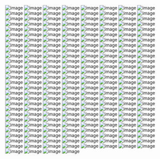 <img src="https://i.ibb.co/20T0m1QH/image.jpg" alt="image" border="0">
<img src="https://i.ibb.co/jPzkWzSV/image.jpg" alt="image" border="0">
<img src="https://i.ibb.co/d0y3jdDP/image.jpg" alt="image" border="0">
<img src="https://i.ibb.co/gZwttqdD/image.jpg" alt="image" border="0">
<img src="https://i.ibb.co/wNkxgzbn/image.jpg" alt="image" border="0">
<img src="https://i.ibb.co/Gvyd4L5y/image.jpg" alt="image" border="0">
<img src="https://i.ibb.co/8TDHP5R/image.jpg" alt="image" border="0">
<img src="https://i.ibb.co/1YP4XXyN/image.jpg" alt="image" border="0">
<img src="https://i.ibb.co/cXwJpYRK/image.jpg" alt="image" border="0">
<img src="https://i.ibb.co/tw2WdcQ2/image.jpg" alt="image" border="0">
<img src="https://i.ibb.co/GvTmQ2Xn/image.jpg" alt="image" border="0">
<img src="https://i.ibb.co/gLfJL957/image.jpg" alt="image" border="0">
<img src="https://i.ibb.co/ch8p930j/image.jpg" alt="image" border="0">
<img src="https://i.ibb.co/7JC4GMqx/image.jpg" alt="image" border="0">
<img src="https://i.ibb.co/vvkHtJrs/image.jpg" alt="image" border="0">
<img src="https://i.ibb.co/Vc2qxtmT/image.jpg" alt="image" border="0">
<img src="https://i.ibb.co/27mqrbDV/image.jpg" alt="image" border="0">
<img src="https://i.ibb.co/rKqSKPRp/image.jpg" alt="image" border="0">
<img src="https://i.ibb.co/nqpGd5M4/image.jpg" alt="image" border="0">
<img src="https://i.ibb.co/XZcsQD9h/image.jpg" alt="image" border="0">
<img src="https://i.ibb.co/RGsXMM2Z/image.jpg" alt="image" border="0">
<img src="https://i.ibb.co/SDmZ5jkz/image.jpg" alt="image" border="0">
<img src="https://i.ibb.co/WNzhWLZp/image.jpg" alt="image" border="0">
<img src="https://i.ibb.co/DNNVSMY/image.jpg" alt="image" border="0">
<img src="https://i.ibb.co/jkkHrQn4/image.jpg" alt="image" border="0">
<img src="https://i.ibb.co/z3wP8tc/image.jpg" alt="image" border="0">
<img src="https://i.ibb.co/Vcyw1vhd/image.jpg" alt="image" border="0">
<img src="https://i.ibb.co/tpC0t5Pj/image.jpg" alt="image" border="0">
<img src="https://i.ibb.co/VYNxmz5J/image.jpg" alt="image" border="0">
<img src="https://i.ibb.co/bg1kQzjD/image.jpg" alt="image" border="0">
<img src="https://i.ibb.co/ynFhfYdJ/image.jpg" alt="image" border="0">
<img src="https://i.ibb.co/hJhbpG2m/image.jpg" alt="image" border="0">
<img src="https://i.ibb.co/TMHxFrt0/image.jpg" alt="image" border="0">
<img src="https://i.ibb.co/ccMGW99d/image.jpg" alt="image" border="0">
<img src="https://i.ibb.co/vvXV8PHb/image.jpg" alt="image" border="0">
<img src="https://i.ibb.co/SXCZMwb1/image.jpg" alt="image" border="0">
<img src="https://i.ibb.co/4w4jT497/image.jpg" alt="image" border="0">
<img src="https://i.ibb.co/2Y6PBXKb/image.jpg" alt="image" border="0">
<img src="https://i.ibb.co/hJjD539n/image.jpg" alt="image" border="0">
<img src="https://i.ibb.co/nN3Z2Sr6/image.jpg" alt="image" border="0">
<img src="https://i.ibb.co/n8bGXHs9/image.jpg" alt="image" border="0">
<img src="https://i.ibb.co/6cJtyn5H/image.jpg" alt="image" border="0">
<img src="https://i.ibb.co/tTSzZ1xg/image.jpg" alt="image" border="0">
<img src="https://i.ibb.co/FL2Ng1NT/image.jpg" alt="image" border="0">
<img src="https://i.ibb.co/N2kL8mMB/image.jpg" alt="image" border="0">
<img src="https://i.ibb.co/8DPHYqmj/image.jpg" alt="image" border="0">
<img src="https://i.ibb.co/sv922kn2/image.jpg" alt="image" border="0">
<img src="https://i.ibb.co/7tZb1HBZ/image.jpg" alt="image" border="0">
<img src="https://i.ibb.co/vvc044JD/image.jpg" alt="image" border="0">
<img src="https://i.ibb.co/7tL4QRyM/image.jpg" alt="image" border="0">
<img src="https://i.ibb.co/7dN0yvj1/image.jpg" alt="image" border="0">
<img src="https://i.ibb.co/qLZfzpsw/image.jpg" alt="image" border="0">
<img src="https://i.ibb.co/FL3KFTY1/image.jpg" alt="image" border="0">
<img src="https://i.ibb.co/gbdtvdxf/image.jpg" alt="image" border="0">
<img src="https://i.ibb.co/bgD2TJKN/image.jpg" alt="image" border="0">
<img src="https://i.ibb.co/kYrNTQP/image.jpg" alt="image" border="0">
<img src="https://i.ibb.co/Rkjgb381/image.jpg" alt="image" border="0">
<img src="https://i.ibb.co/dJQZgr7c/image.jpg" alt="image" border="0">
<img src="https://i.ibb.co/Zzw3svBb/image.jpg" alt="image" border="0">
<img src="https://i.ibb.co/Pz93TVwn/image.jpg" alt="image" border="0">
<img src="https://i.ibb.co/G4Dxt17G/image.jpg" alt="image" border="0">
<img src="https://i.ibb.co/m5x4ms2s/image.jpg" alt="image" border="0">
<img src="https://i.ibb.co/M5WFtWry/image.jpg" alt="image" border="0">
<img src="https://i.ibb.co/7x6mVvyQ/image.jpg" alt="image" border="0">
<img src="https://i.ibb.co/KjfVcpky/image.jpg" alt="image" border="0">
<img src="https://i.ibb.co/r2yCKTY7/image.jpg" alt="image" border="0">
<img src="https://i.ibb.co/4Zv3R8dq/image.jpg" alt="image" border="0">
<img src="https://i.ibb.co/272pxGhn/image.jpg" alt="image" border="0">
<img src="https://i.ibb.co/6c4ZzXGs/image.jpg" alt="image" border="0">
<img src="https://i.ibb.co/7J2Fx519/image.jpg" alt="image" border="0">
<img src="https://i.ibb.co/bRzNvhC0/image.jpg" alt="image" border="0">
<img src="https://i.ibb.co/B5YVShDX/image.jpg" alt="image" border="0">
<img src="https://i.ibb.co/SDTgkbDB/image.jpg" alt="image" border="0">
<img src="https://i.ibb.co/Z6h4RRt6/image.jpg" alt="image" border="0">
<img src="https://i.ibb.co/1tg6tdSX/image.jpg" alt="image" border="0">
<img src="https://i.ibb.co/mFgDHkVW/image.jpg" alt="image" border="0">
<img src="https://i.ibb.co/N6mjrbFh/image.jpg" alt="image" border="0">
<img src="https://i.ibb.co/HDhTj7bQ/image.jpg" alt="image" border="0">
<img src="https://i.ibb.co/7xn9fjSR/image.jpg" alt="image" border="0">
<img src="https://i.ibb.co/vxbgHrM8/image.jpg" alt="image" border="0">
<img src="https://i.ibb.co/LX38fxCr/image.jpg" alt="image" border="0">
<img src="https://i.ibb.co/chJpWm6Y/image.jpg" alt="image" border="0">
<img src="https://i.ibb.co/zH0cGKf1/image.jpg" alt="image" border="0">
<img src="https://i.ibb.co/wFQJjYbr/image.jpg" alt="image" border="0">
<img src="https://i.ibb.co/LycDpRc/image.jpg" alt="image" border="0">
<img src="https://i.ibb.co/nqhzWL8H/image.jpg" alt="image" border="0">
<img src="https://i.ibb.co/dwzcqx8F/image.jpg" alt="image" border="0">
<img src="https://i.ibb.co/23D3ySwH/image.jpg" alt="image" border="0">
<img src="https://i.ibb.co/LXZ9gtMb/image.jpg" alt="image" border="0">
<img src="https://i.ibb.co/TDyCsDTQ/image.jpg" alt="image" border="0">
<img src="https://i.ibb.co/F4zc6FVJ/image.jpg" alt="image" border="0">
<img src="https://i.ibb.co/zhWmNZRp/image.jpg" alt="image" border="0">
<img src="https://i.ibb.co/V0ynVhk4/image.jpg" alt="image" border="0">
<img src="https://i.ibb.co/LXHxfnVC/image.jpg" alt="image" border="0">
<img src="https://i.ibb.co/rGZZd97L/image.jpg" alt="image" border="0">
<img src="https://i.ibb.co/JwpvW2mk/image.jpg" alt="image" border="0">
<img src="https://i.ibb.co/5gpfQgjj/image.jpg" alt="image" border="0">
<img src="https://i.ibb.co/tTGYfL3q/image.jpg" alt="image" border="0">
<img src="https://i.ibb.co/Z6rjXh1p/image.jpg" alt="image" border="0">
<img src="https://i.ibb.co/cKWq9zmL/image.jpg" alt="image" border="0">
<img src="https://i.ibb.co/W4PZXkCb/image.jpg" alt="image" border="0">
<img src="https://i.ibb.co/MxBGGbKs/image.jpg" alt="image" border="0">
<img src="https://i.ibb.co/BKQ7HjQW/image.jpg" alt="image" border="0">
<img src="https://i.ibb.co/ksLydM2W/image.jpg" alt="image" border="0">
<img src="https://i.ibb.co/fGTbsbpF/image.jpg" alt="image" border="0">
<img src="https://i.ibb.co/DS4H4K6/image.jpg" alt="image" border="0">
<img src="https://i.ibb.co/CKLmfCYJ/image.jpg" alt="image" border="0">
<img src="https://i.ibb.co/rf1vgKX8/image.jpg" alt="image" border="0">
<img src="https://i.ibb.co/qMJtDPfy/image.jpg" alt="image" border="0">
<img src="https://i.ibb.co/5X7FfvGG/image.jpg" alt="image" border="0">
<img src="https://i.ibb.co/Q79W16RW/image.jpg" alt="image" border="0">
<img src="https://i.ibb.co/v4cBdjvL/image.jpg" alt="image" border="0">
<img src="https://i.ibb.co/JjPX09YJ/image.jpg" alt="image" border="0">
<img src="https://i.ibb.co/RkWH3nHF/image.jpg" alt="image" border="0">
<img src="https://i.ibb.co/PZh0nRhy/image.jpg" alt="image" border="0">
<img src="https://i.ibb.co/tMKnQ9Z4/image.jpg" alt="image" border="0">
<img src="https://i.ibb.co/7JvzLw6y/image.jpg" alt="image" border="0">
<img src="https://i.ibb.co/DfwB5620/image.jpg" alt="image" border="0">
<img src="https://i.ibb.co/8L3cwg0D/image.jpg" alt="image" border="0">
<img src="https://i.ibb.co/Xr9S3Gyc/image.jpg" alt="image" border="0">
<img src="https://i.ibb.co/xqYw2qp0/image.jpg" alt="image" border="0">
<img src="https://i.ibb.co/JWvsYqm1/image.jpg" alt="image" border="0">
<img src="https://i.ibb.co/pjYHftsZ/image.jpg" alt="image" border="0">
<img src="https://i.ibb.co/4nzhJcsV/image.jpg" alt="image" border="0">
<img src="https://i.ibb.co/1tCd6Gr5/image.jpg" alt="image" border="0">
<img src="https://i.ibb.co/qMPwbKbx/image.jpg" alt="image" border="0">
<img src="https://i.ibb.co/ksyRgQYd/image.jpg" alt="image" border="0">
<img src="https://i.ibb.co/35r7y6Tf/image.jpg" alt="image" border="0">
<img src="https://i.ibb.co/Vpwtjknk/image.jpg" alt="image" border="0">
<img src="https://i.ibb.co/KzRBYDJM/image.jpg" alt="image" border="0">
<img src="https://i.ibb.co/MyGbkM7c/image.jpg" alt="image" border="0">
<img src="https://i.ibb.co/7N4BJBY9/image.jpg" alt="image" border="0">
<img src="https://i.ibb.co/FkXY0XJ6/image.jpg" alt="image" border="0">
<img src="https://i.ibb.co/pvVr59r8/image.jpg" alt="image" border="0">
<img src="https://i.ibb.co/j9zBJh8R/image.jpg" alt="image" border="0">
<img src="https://i.ibb.co/V0F8jLZf/image.jpg" alt="image" border="0">
<img src="https://i.ibb.co/Mx108dZg/image.jpg" alt="image" border="0">
<img src="https://i.ibb.co/qYdD3vRb/image.jpg" alt="image" border="0">
<img src="https://i.ibb.co/L2Cy0hs/image.jpg" alt="image" border="0">
<img src="https://i.ibb.co/SwNJKJCR/image.jpg" alt="image" border="0">
<img src="https://i.ibb.co/Swnk6jfR/image.jpg" alt="image" border="0">
<img src="https://i.ibb.co/8n6mPQck/image.jpg" alt="image" border="0">
<img src="https://i.ibb.co/35Rwt30D/image.jpg" alt="image" border="0">
<img src="https://i.ibb.co/39v15f30/image.jpg" alt="image" border="0">
<img src="https://i.ibb.co/zHRcZmVz/image.jpg" alt="image" border="0">
<img src="https://i.ibb.co/Tq7Xbq1m/image.jpg" alt="image" border="0">
<img src="https://i.ibb.co/MxZZ9jvr/image.jpg" alt="image" border="0">
<img src="https://i.ibb.co/Cst1NhDy/image.jpg" alt="image" border="0">
<img src="https://i.ibb.co/1hcxckF/image.jpg" alt="image" border="0">
<img src="https://i.ibb.co/N6b2xKDZ/image.jpg" alt="image" border="0">
<img src="https://i.ibb.co/pBvZ0FJr/image.jpg" alt="image" border="0">
<img src="https://i.ibb.co/Kz9WjyYM/image.jpg" alt="image" border="0">
<img src="https://i.ibb.co/r2wTyDFQ/image.jpg" alt="image" border="0">
<img src="https://i.ibb.co/5x53JkGj/image.jpg" alt="image" border="0">
<img src="https://i.ibb.co/1tpy2RBc/image.jpg" alt="image" border="0">
<img src="https://i.ibb.co/ZRH9cdKt/image.jpg" alt="image" border="0">
<img src="https://i.ibb.co/LXS9p4ZB/image.jpg" alt="image" border="0">
<img src="https://i.ibb.co/Q3SGYfDH/image.jpg" alt="image" border="0">
<img src="https://i.ibb.co/8tG3pp3/image.jpg" alt="image" border="0">
<img src="https://i.ibb.co/spmd6R2b/image.jpg" alt="image" border="0">
<img src="https://i.ibb.co/bRz2Ln1V/image.jpg" alt="image" border="0">
<img src="https://i.ibb.co/hJrNngnp/image.jpg" alt="image" border="0">
<img src="https://i.ibb.co/dJX4QXWS/image.jpg" alt="image" border="0">
<img src="https://i.ibb.co/7tyMP9X8/image.jpg" alt="image" border="0">
<img src="https://i.ibb.co/m5FJDbgY/image.jpg" alt="image" border="0">
<img src="https://i.ibb.co/4RbrmhXy/image.jpg" alt="image" border="0">
<img src="https://i.ibb.co/NgLv06Rb/image.jpg" alt="image" border="0">
<img src="https://i.ibb.co/nsXwzrwz/image.jpg" alt="image" border="0">
<img src="https://i.ibb.co/MDZkH0Wn/image.jpg" alt="image" border="0">
<img src="https://i.ibb.co/B7gwrVf/image.jpg" alt="image" border="0">
<img src="https://i.ibb.co/67YsmpGs/image.jpg" alt="image" border="0">
<img src="https://i.ibb.co/d4HJ2QBP/image.jpg" alt="image" border="0">
<img src="https://i.ibb.co/Sw5bPTDn/image.jpg" alt="image" border="0">
<img src="https://i.ibb.co/jPjCZvmf/image.jpg" alt="image" border="0">
<img src="https://i.ibb.co/20SG7NM1/image.jpg" alt="image" border="0">
<img src="https://i.ibb.co/9HKkKVp7/image.jpg" alt="image" border="0">
<img src="https://i.ibb.co/hJGNHTbY/image.jpg" alt="image" border="0">
<img src="https://i.ibb.co/vxWjrnBt/image.jpg" alt="image" border="0">
<img src="https://i.ibb.co/TxjY9g8H/image.jpg" alt="image" border="0">
<img src="https://i.ibb.co/DDDn9Lj4/image.jpg" alt="image" border="0">
<img src="https://i.ibb.co/W49C54Rm/image.jpg" alt="image" border="0">
<img src="https://i.ibb.co/zVyC6xwW/image.jpg" alt="image" border="0">
<img src="https://i.ibb.co/qYBgvf4x/image.jpg" alt="image" border="0">
<img src="https://i.ibb.co/8D2GdyK4/image.jpg" alt="image" border="0">
<img src="https://i.ibb.co/8Lf1mRG2/image.jpg" alt="image" border="0">
<img src="https://i.ibb.co/TDkPY25L/image.jpg" alt="image" border="0">
<img src="https://i.ibb.co/4R7Q06DD/image.jpg" alt="image" border="0">
<img src="https://i.ibb.co/gFZZh73r/image.jpg" alt="image" border="0">
<img src="https://i.ibb.co/WY95x0y/image.jpg" alt="image" border="0">
<img src="https://i.ibb.co/j9JgDRx6/image.jpg" alt="image" border="0">
<img src="https://i.ibb.co/QFVctz2h/image.jpg" alt="image" border="0">
<img src="https://i.ibb.co/k2kPRCT2/image.jpg" alt="image" border="0">
<img src="https://i.ibb.co/CpRGNtzC/image.jpg" alt="image" border="0">
<img src="https://i.ibb.co/hFF05zrg/image.jpg" alt="image" border="0">
<img src="https://i.ibb.co/VcMFJVXL/image.jpg" alt="image" border="0">
<img src="https://i.ibb.co/7xvW9kc4/image.jpg" alt="image" border="0">
<img src="https://i.ibb.co/vxmY8PcH/image.jpg" alt="image" border="0">
<img src="https://i.ibb.co/27H1kYbq/image.jpg" alt="image" border="0">
<img src="https://i.ibb.co/MkMjSt5p/image.jpg" alt="image" border="0">
<img src="https://i.ibb.co/WpnDg8jV/image.jpg" alt="image" border="0">
<img src="https://i.ibb.co/ns2bV2sT/image.jpg" alt="image" border="0">
<img src="https://i.ibb.co/1YQ6zkLQ/image.jpg" alt="image" border="0">
<img src="https://i.ibb.co/BH3bDdz0/image.jpg" alt="image" border="0">
<img src="https://i.ibb.co/LDkRjq5C/image.jpg" alt="image" border="0">
<img src="https://i.ibb.co/RktRDrp0/image.jpg" alt="image" border="0">
<img src="https://i.ibb.co/CKgwZcVX/image.jpg" alt="image" border="0">
<img src="https://i.ibb.co/Jwry8x6k/image.jpg" alt="image" border="0">
<img src="https://i.ibb.co/G32YYmh5/image.jpg" alt="image" border="0">
<img src="https://i.ibb.co/2Y8VC6St/image.jpg" alt="image" border="0">
<img src="https://i.ibb.co/rKjwBB3y/image.jpg" alt="image" border="0">
<img src="https://i.ibb.co/60xN4DBw/image.jpg" alt="image" border="0">
<img src="https://i.ibb.co/39YqG480/image.jpg" alt="image" border="0">
<img src="https://i.ibb.co/V0cBMSD6/image.jpg" alt="image" border="0">
<img src="https://i.ibb.co/tTFGKYR4/image.jpg" alt="image" border="0">
<img src="https://i.ibb.co/kVNbh4HB/image.jpg" alt="image" border="0">
<img src="https://i.ibb.co/QFJPB0T6/image.jpg" alt="image" border="0">
<img src="https://i.ibb.co/C3NJ9JhV/image.jpg" alt="image" border="0">
<img src="https://i.ibb.co/xq88mbk9/image.jpg" alt="image" border="0">
<img src="https://i.ibb.co/8LPJvmxB/image.jpg" alt="image" border="0">
<img src="https://i.ibb.co/wNQwxW7q/image.jpg" alt="image" border="0"> 